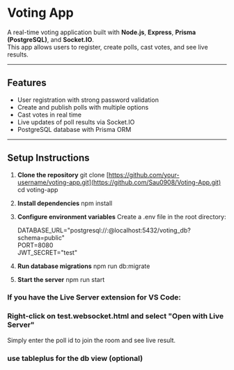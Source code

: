 # Voting App

A real-time voting application built with **Node.js**, **Express**, **Prisma (PostgreSQL)**, and **Socket.IO**.  
This app allows users to register, create polls, cast votes, and see live results.

---

## Features

- User registration with strong password validation
- Create and publish polls with multiple options
- Cast votes in real time
- Live updates of poll results via Socket.IO
- PostgreSQL database with Prisma ORM

---

## Setup Instructions

1. **Clone the repository**
   git clone [https://github.com/your-username/voting-app.git](https://github.com/Sau0908/Voting-App.git)
   cd voting-app

2. **Install dependencies**
   npm install

3. **Configure environment variables**
   Create a .env file in the root directory:
   
   DATABASE_URL="postgresql://<user>:<password>@localhost:5432/voting_db?schema=public" <br/>
   PORT=8080 <br/>
   JWT_SECRET="test"

5. **Run database migrations**
   npm run db:migrate

6. **Start the server**
   npm run start

### If you have the Live Server extension for VS Code:

### Right-click on test.websocket.html and select "Open with Live Server"
Simply enter the poll id to join the room and see live result.

### use tableplus for the db view (optional)
